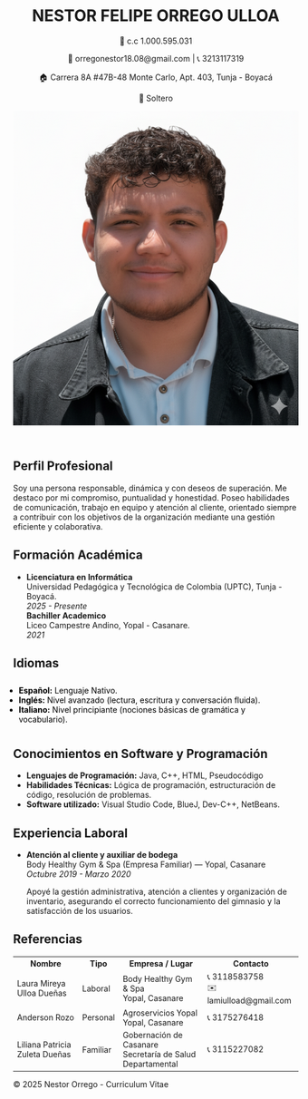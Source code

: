 
<head>
  <meta charset="UTF-8">
  <meta name="viewport" content="width=device-width, initial-scale=1.0">
 
</head>

<body>

  <header>
    <h1>NESTOR FELIPE ORREGO ULLOA</h1>
    <p>👤 c.c 1.000.595.031</p>
    <p>📧 orregonestor18.08@gmail.com | 📞 3213117319</p>
    <p>🏠 Carrera 8A #47B-48 Monte Carlo, Apt. 403, Tunja - Boyacá</p>
    <p>💼 Soltero</p>
    <img src="perfil.png" alt="Nestor Orrego">
  </header>

  <section>
    <h2>Perfil Profesional</h2>
    <p>
      Soy una persona responsable, dinámica y con deseos de superación. Me destaco por mi compromiso, puntualidad y
      honestidad. Poseo habilidades de comunicación, trabajo en equipo y atención al cliente, orientado siempre a
      contribuir con los objetivos de la organización mediante una gestión eficiente y colaborativa.
    </p>
  </section>

  <section>
    <h2>Formación Académica</h2>
    <ul>
      <li>
        <strong>Licenciatura en Informática</strong><br>
        Universidad Pedagógica y Tecnológica de Colombia (UPTC), Tunja - Boyacá.<br>
        <em>2025 - Presente</em> <br>
        <strong>Bachiller Academico</strong><br>
        Liceo Campestre Andino, Yopal - Casanare.<br>
        <em>2021</em>

  </section>
  
  <section>
    <h2>Idiomas</h2>
    <ul style="color: rgb(0, 0, 0); padding: 10px;">
      <li><strong>Español:</strong> Lenguaje Nativo.</li>
      <li><strong>Inglés:</strong> Nivel avanzado (lectura, escritura y conversación fluida).</li>
      <li><strong>Italiano:</strong> Nivel principiante (nociones básicas de gramática y vocabulario).</li>
    </ul>
  </section>

  <section>
    <h2>Conocimientos en Software y Programación</h2>
    <ul>
      <li><strong>Lenguajes de Programación:</strong> Java, C++, HTML, Pseudocódigo</li>
      <li><strong>Habilidades Técnicas:</strong> Lógica de programación, estructuración de código, resolución de
        problemas.</li>
      <li><strong>Software utilizado:</strong> Visual Studio Code, BlueJ, Dev-C++, NetBeans.</li>
    </ul>
  </section>

  <section>
    <h2>Experiencia Laboral</h2>
    <ul>
      <li>
        <strong>Atención al cliente y auxiliar de bodega</strong><br>
        Body Healthy Gym & Spa (Empresa Familiar) — Yopal, Casanare<br>
        <em>Octubre 2019 - Marzo 2020</em><br>
        <p>Apoyé la gestión administrativa, atención a clientes y organización de inventario, asegurando el correcto
          funcionamiento del gimnasio y la satisfacción de los usuarios.</p>
      </li>
    </ul>
  </section>

  <section>
    <h2>Referencias</h2>
    <table>
      <tr>
        <th>Nombre</th>
        <th>Tipo</th>
        <th>Empresa / Lugar</th>
        <th>Contacto</th>
      </tr>
      <tr>
        <td>Laura Mireya Ulloa Dueñas</td>
        <td>Laboral</td>
        <td>Body Healthy Gym & Spa<br>Yopal, Casanare</td>
        <td>📞 3118583758<br>✉️ lamiulload@gmail.com</td>
      </tr>
      <tr>
        <td>Anderson Rozo</td>
        <td>Personal</td>
        <td>Agroservicios Yopal<br>Yopal, Casanare</td>
        <td>📞 3175276418</td>
      </tr>
      <tr>
        <td>Liliana Patricia Zuleta Dueñas</td>
        <td>Familiar</td>
        <td>Gobernación de Casanare<br>Secretaría de Salud Departamental</td>
        <td>📞 3115227082</td>
      </tr>
    </table>
  </section>

  <footer>
    &copy; 2025 Nestor Orrego - Curriculum Vitae
  </footer>

</body>

</html>
